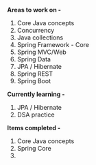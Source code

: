 **Areas to work on -**

  1. Core Java concepts
  2. Concurrency
  3. Java collections
  4. Spring Framework - Core
  5. Spring MVC/Web
  6. Spring Data
  7. JPA / Hibernate
  8. Spring REST
  9. Spring Boot
  




  
  

**Currently learning -**

  1. JPA / Hibernate
  2. DSA practice
 
 
 





**Items completed -**

  1. Core Java concepts
  2. Spring Core
  3. 
  
